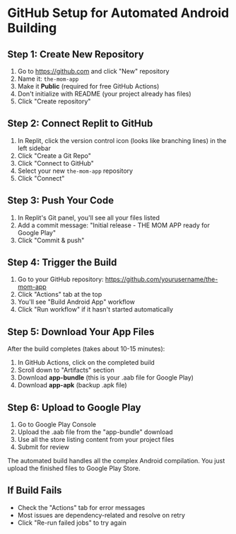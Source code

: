 # GitHub Setup for Automated Android Building

## Step 1: Create New Repository

1. Go to https://github.com and click "New" repository
2. Name it: `the-mom-app`
3. Make it **Public** (required for free GitHub Actions)
4. Don't initialize with README (your project already has files)
5. Click "Create repository"

## Step 2: Connect Replit to GitHub

1. In Replit, click the version control icon (looks like branching lines) in the left sidebar
2. Click "Create a Git Repo"
3. Click "Connect to GitHub"
4. Select your new `the-mom-app` repository
5. Click "Connect"

## Step 3: Push Your Code

1. In Replit's Git panel, you'll see all your files listed
2. Add a commit message: "Initial release - THE MOM APP ready for Google Play"
3. Click "Commit & push"

## Step 4: Trigger the Build

1. Go to your GitHub repository: https://github.com/yourusername/the-mom-app
2. Click "Actions" tab at the top
3. You'll see "Build Android App" workflow
4. Click "Run workflow" if it hasn't started automatically

## Step 5: Download Your App Files

After the build completes (takes about 10-15 minutes):

1. In GitHub Actions, click on the completed build
2. Scroll down to "Artifacts" section
3. Download **app-bundle** (this is your .aab file for Google Play)
4. Download **app-apk** (backup .apk file)

## Step 6: Upload to Google Play

1. Go to Google Play Console
2. Upload the .aab file from the "app-bundle" download
3. Use all the store listing content from your project files
4. Submit for review

The automated build handles all the complex Android compilation. You just upload the finished files to Google Play Store.

## If Build Fails

- Check the "Actions" tab for error messages
- Most issues are dependency-related and resolve on retry
- Click "Re-run failed jobs" to try again